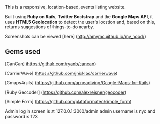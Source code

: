 This is a responsive, location-based, events listing website. 

Built using **Ruby on Rails**, **Twitter Bootstrap** and the **Google Maps API**, it uses **HTML5 Geolocation** to detect the user's location and, based on this, returns suggestions of things-to-do nearby. 

Screenshots can be viewed [here] (http://amymc.github.io/my_hood/)

Gems used
---------
[CanCan] (https://github.com/ryanb/cancan)

[CarrierWave] (https://github.com/jnicklas/carrierwave)

[Gmaps4rails] (https://github.com/apneadiving/Google-Maps-for-Rails)

[Ruby Geocoder] (https://github.com/alexreisner/geocoder)

[Simple Form] (https://github.com/plataformatec/simple_form)


Admin log in screen is at 127.0.0.1:3000/admin
admin username is nyc and password is 123
